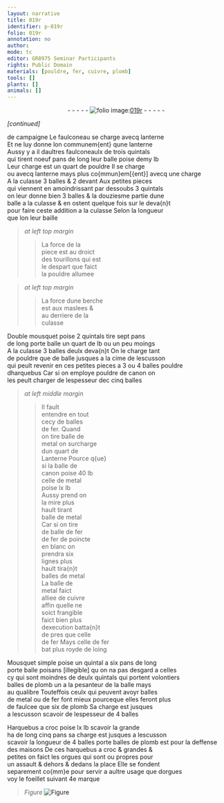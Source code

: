 ```yaml
---
layout: narrative
title: 019r
identifier: p-019r
folio: 019r
annotation: no
author:
mode: tc
editor: GR8975 Seminar Participants
rights: Public Domain
materials: [pouldre, fer, cuivre, plomb]
tools: []
plants: []
animals: []
---
```


<div class="folio" align="center">- - - - - <a href="http://gallica.bnf.fr/ark:/12148/btv1b10500001g/f43.image" target="_blank"><img src="https://cu-mkp.github.io/2017-workshop-edition/assets/photo-icon.png" alt="folio image: " style="display:inline-block; margin-bottom:-3px;"/>019r</a> - - - - - </div>  
 
*[continued]*
  
 de campaigne Le faulconeau se charge avecq lanterne<br/> Et ne luy donne lon communem{ent} qune lanterne<br/> Aussy y a il daultres faulconeaulx de trois <span class="ms">quintal</span>s<br/> qui tirent noeuf <span class="ms">pan</span>s de long leur balle poise demy lb<br/> Leur charge est un quart de <span class="m">pouldre</span> Il se charge<br/> ou avecq lanterne mays plus co{mmun}em[{ent}] avecq une charge<br/> A la culasse 3 balles & 2 devant Aux petites pieces<br/> qui viennent en amoindrissant par dessoubs 3 <span class="ms">quintal</span>s<br/> on leur donne bien 3 balles & la douziesme partie dune<br/> balle a la culasse & en ostent quelque fois sur le deva{n}t<br/> pour faire ceste addition a la culasse Selon la longueur<br/> que lon leur baille
 
> *at left top margin*
> 
> >   La force de la<br/> piece est au droict<br/> des tourillons qui est<br/> le despart que faict<br/> la <span class="m">pouldre</span> allumee
 
> *at left top margin*
> 
> >   La force dune berche<br/> est aux maslees &<br/> au derriere de la<br/> culasse
 
 Double mousquet poise 2 <span class="ms">quintal</span>s tire sept <span class="ms">pan</span>s<br/> de long porte balle un quart de lb ou un peu moings<br/> A la culasse 3 balles deulx deva{n}t On le charge tant<br/> de <span class="m">pouldre</span> que de balle jusques a la cime de lescusson<br/> qui peult revenir en ces petites pieces a <span class="add">3 ou</span> 4 balles <span class="m">pouldre</span><br/> dharquebus Car si on employe <span class="m">pouldre</span> de canon on<br/> les peult charger de lespesseur de<span class="del">c</span> cinq balles
 
> *at left middle margin*
> 
> >   Il fault<br/> entendre en tout<br/> cecy de balles<br/> de <span class="m">fer</span>. Quand<br/> on tire balle de<br/> metal on surcharge<br/> dun quart de<br/> Lanterne Pource q{ue}<br/> si la balle de<br/> canon poise 40 lb<br/> celle de metal<br/> poise lx lb<br/> Aussy prend on<br/> la mire plus<br/> hault tirant<br/> balle de metal<br/> Car si on tire<br/> de balle de <span class="m">fer</span><br/> de <span class="m">fer</span> de poincte<br/> en blanc on<br/> prendra six<br/> lignes plus<br/> hault tira{n}t<br/> balles de metal<br/> La balle de<br/> metal <span class="del">faict</span><br/> alliee de <span class="m">cuivre</span><br/> affin quelle ne<br/> soict frangible<br/> faict bien plus<br/> dexecution batta{n}t<br/> de pres que celle<br/> de <span class="m">fer</span> Mays celle de fer<br/> bat plus royde de loing
 
 Mousquet simple poise un <span class="ms">quintal</span> a six <span class="ms">pan</span>s de long<br/> <span class="del">porte balle poisans [illegible] qu</span> on na pas desgard a celles<br/> cy qui sont moindres de deulx <span class="ms">quintal</span>s qui portent volontiers<br/> balles de <span class="m">plomb</span> <span class="del">un</span> a la pesanteur de la balle mays<br/> au qualibre Touteffois ceulx qui peuvent avoyr balles<br/> de metal ou de <span class="m">fer</span> font mieux pourceque elles feront plus<br/> de faulcee que six de <span class="m">plomb</span> Sa charge est jusques<br/> a lescusson scavoir de lespesseur de 4 balles
 
 Harquebus a croc poise lx <span class="ms">lb</span> scavoir la grande<br/> ha de long cinq <span class="ms">pan</span>s sa charge est jusques a lescusson<br/> scavoir <span class="add">la longueur de</span> 4 balles porte balles de <span class="m">plomb</span> est pour la deffense<br/> des maisons De ces harquebus a croc & grandes &<br/> petites on faict les orgues qui sont <span class="del">ou</span> propres pour<br/> un assault & dehors & dedans la place Elle se fondent<br/> separement co{mm}e pour servir a aultre usage que dorgues<br/> voy le foeillet suivant 4e marque 
> *Figure*
> <a href="https://drive.google.com/open?id=0B9-oNrvWdlO5WWY3VjdlVktqZVk" target="_blank"><img src="https://cu-mkp.github.io/GR8975-edition/assets/photo-icon.png" alt="Figure" style="display:inline-block; margin-bottom:-3px;"/></a>
 
 
